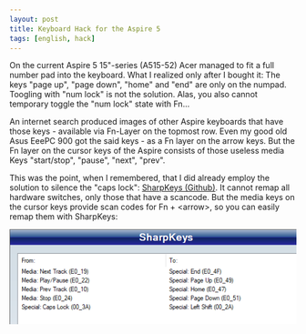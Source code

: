 ```yaml
---
layout: post
title: Keyboard Hack for the Aspire 5
tags: [english, hack]
---
```

On the current Aspire 5 15"-series (A515-52) Acer managed to fit a full number pad into the keyboard. What I realized only after I bought it: The keys "page up", "page down", "home" and "end" are only on the numpad. Toogling with "num lock" is not the solution. Alas, you also cannot temporary toggle the "num lock" state with Fn...

An internet search produced images of other Aspire keyboards that have those keys - available via Fn-Layer on the topmost row. Even my good old Asus EeePC 900 got the said keys - as a Fn layer on the arrow keys. But the Fn layer on the cursor keys of the Aspire consists of those useless media Keys "start/stop", "pause", "next", "prev".

This was the point, when I remembered, that I did already employ the solution to silence the "caps lock": [SharpKeys (Github)](https://github.com/randyrants/sharpkeys/releases). It cannot remap all hardware switches, only those that have a scancode. But the media keys on the cursor keys provide scan codes for Fn + \<arrow>, so you can easily remap them with SharpKeys:

![Sharpkeys](/assets/posts/2019-01-22-keyboard-hack-aspire-a515.png)
